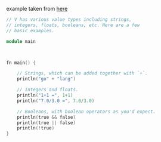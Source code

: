 

example taken from [here](https://github.com/itsbalamurali/vbyexample/tree/master/examples/values)

```v
// V has various value types including strings,
// integers, floats, booleans, etc. Here are a few
// basic examples.

module main



fn main() {

	// Strings, which can be added together with `+`.
	println("go" + "lang")

	// Integers and floats.
	println("1+1 =", 1+1)
	println("7.0/3.0 =", 7.0/3.0)

	// Booleans, with boolean operators as you'd expect.
	println(true && false)
	println(true || false)
	println(!true)
}
```